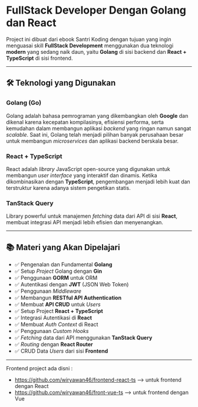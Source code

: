 # FullStack Developer Dengan Golang dan React

Project ini dibuat dari ebook Santri Koding dengan tujuan yang ingin menguasai skill **FullStack Development** menggunakan dua teknologi **modern** yang sedang naik daun, yaitu **Golang** di sisi backend dan **React + TypeScript** di sisi frontend.

---

## 🛠 Teknologi yang Digunakan

### Golang (Go)
Golang adalah bahasa pemrograman yang dikembangkan oleh **Google** dan dikenal karena kecepatan kompilasinya, efisiensi performa, serta kemudahan dalam membangun aplikasi *backend* yang ringan namun sangat *scalable*. Saat ini, Golang telah menjadi pilihan banyak perusahaan besar untuk membangun *microservices* dan aplikasi backend berskala besar.

### React + TypeScript
React adalah *library* JavaScript open-source yang digunakan untuk membangun *user interface* yang interaktif dan dinamis. Ketika dikombinasikan dengan **TypeScript**, pengembangan menjadi lebih kuat dan terstruktur karena adanya sistem pengetikan statis.

### TanStack Query
Library powerful untuk manajemen *fetching* data dari API di sisi **React**, membuat integrasi API menjadi lebih efisien dan menyenangkan.

---

## 📚 Materi yang Akan Dipelajari

- ✅ Pengenalan dan Fundamental **Golang**
- ✅ Setup *Project* Golang dengan **Gin**
- ✅ Penggunaan **GORM** untuk ORM
- ✅ Autentikasi dengan **JWT** (JSON Web Token)
- ✅ Penggunaan *Middleware*
- ✅ Membangun **RESTful API Authentication**
- ✅ Membuat **API CRUD** untuk *Users*
- ✅ Setup Project **React + TypeScript**
- ✅ Integrasi Autentikasi di **React**
- ✅ Membuat *Auth Context* di React
- ✅ Penggunaan *Custom Hooks*
- ✅ *Fetching* data dari API menggunakan **TanStack Query**
- ✅ *Routing* dengan **React Router**
- ✅ CRUD Data *Users* dari sisi **Frontend**

---

Frontend project ada disni :

- https://github.com/wiryawan46/frontend-react-ts --> untuk frontend dengan React
- https://github.com/wiryawan46/front-vue-ts --> untuk frontend dengan Vue
